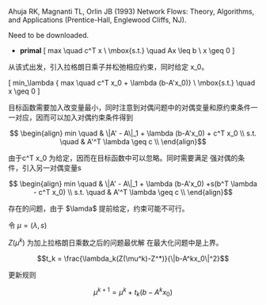 Ahuja RK, Magnanti TL, Orlin JB (1993) Network Flows: Theory, Algorithms, and Applications (Prentice-Hall, Englewood Cliffs, NJ).

Need to be downloaded.

- **primal**
\[
max \quad  c^T x \\
\mbox{s.t.}  \quad  Ax \leq b \\
      x \geq 0
\]

从该式出发，引入拉格朗日乘子并松弛相应约束，同时给定 x_0。

\[
min_\lambda \{ max \quad  c^T x_0 + \lambda (b-A'x_0)\} \\
\mbox{s.t.} \quad  x \geq 0
\]

目标函数需要加入改变量最小，同时注意到对偶问题中的对偶变量和原约束条件一一对应，因而可以加入对偶约束条件得到

$$
\begin{align}
min \quad & \|A' - A\|_1 + \lambda (b-A'x_0) + c^T x_0  \\
s.t. \quad   &   A'^T \lambda \geq c     \\
\end{align}$$

由于c^T x_0 为给定，因而在目标函数中可以忽略。同时需要满足 强对偶的条件，引入另一对偶变量s

$$
\begin{align}
min \quad & \|A' - A\|_1 + \lambda (b-A'x_0) +s(b^T \lambda - c^T x_0)   \\
s.t. \quad  &   A'^T \lambda \geq c     \\
\end{align}$$

存在的问题，由于 $\lamda$ 提前给定，约束可能不可行。

令 $\mu = (\lambda,s)$

$Z(\mu^k)$ 为加上拉格朗日乘数之后的问题最优解
在最大化问题中是上界。

$$t_k = \frac{\lambda_k(Z(\mu^k)-Z^*)}{\|b-A^kx_0\|^2}$$

更新规则

$$ \mu^{k+1} = \mu ^k + t_k(b-A^kx_0)$$
